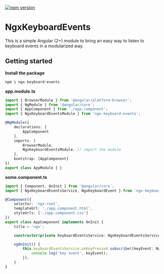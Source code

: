 [![npm version](https://badge.fury.io/js/ngx-keyboard-events.svg)](https://badge.fury.io/js/ngx-keyboard-events)

# NgxKeyboardEvents
This is a simple Angular (2+) module to bring an easy way to listen to keyboard events in a modularized way.

## Getting started

**Install the package**
```bash
npm i ngx-keyboard-events
```

**app.module.ts**
```typescript
import { BrowserModule } from '@angular/platform-browser';
import { NgModule } from '@angular/core';
import { AppComponent } from './app.component';
import { NgxKeyboardEventsModule } from 'ngx-keyboard-events';

@NgModule({
    declarations: [
        AppComponent
    ],
    imports: [
        BrowserModule,
        NgxKeyboardEventsModule, // import the module
    ],
    bootstrap: [AppComponent]
})
export class AppModule { }
```

**some.component.ts**
```typescript
import { Component, OnInit } from '@angular/core';
import { NgxKeyboardEventsService, NgxKeyboardEvent } from 'ngx-keyboard-events';

@Component({
    selector: 'ngx-root',
    templateUrl: './app.component.html',
    styleUrls: ['./app.component.css']
})
export class AppComponent implements OnInit {
    title = 'ngx';

    constructor(private keyboardEventsService: NgxKeyboardEventsService) { }

    ngOnInit() {
        this.keyboardEventsService.onKeyPressed.subscribe((keyEvent: NgxKeyboardEvent) => {
            console.log('key event', keyEvent);
        });
    }
}
```